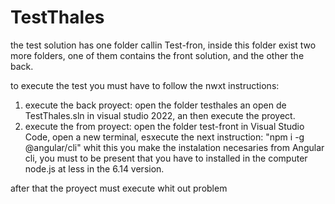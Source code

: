 # TestThales


the test solution has one folder callin Test-fron, inside this folder exist two more folders, one of them contains the front solution, and the other the back.

to execute the test you must have to follow the nwxt instructions:

1. execute the back proyect: open the folder testhales an open de TestThales.sln in visual studio 2022, an then execute the proyect.
2. execute the from proyect: open the folder test-front in Visual Studio Code, open a new terminal, esxecute the next instruction: "npm i -g @angular/cli" whit this you make the instalation necesaries from Angular cli, you must to be present that you have to installed in the computer node.js at less in the 6.14 version.


after that the proyect must execute whit out problem

